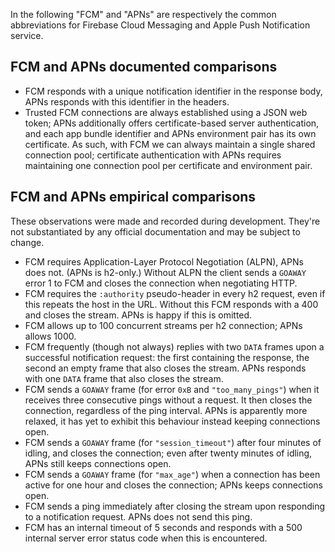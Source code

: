 In the following "FCM" and "APNs" are respectively the common abbreviations for Firebase Cloud Messaging and Apple Push Notification service.

## FCM and APNs documented comparisons

* FCM responds with a unique notification identifier in the response body, APNs responds with this identifier in the 
  headers.
* Trusted FCM connections are always established using a JSON web token; APNs additionally offers certificate-based
  server authentication, and each app bundle identifier and APNs environment pair has its own certificate. As such,
  with FCM we can always maintain a single shared connection pool; certificate authentication with APNs requires
  maintaining one connection pool per certificate and environment pair.

## FCM and APNs empirical comparisons

These observations were made and recorded during development. They're not substantiated by any official documentation
and may be subject to change.

* FCM requires Application-Layer Protocol Negotiation (ALPN), APNs does not. (APNs is h2-only.) Without ALPN the
  client sends a `GOAWAY` error 1 to FCM and closes the connection when negotiating HTTP.
* FCM requires the `:authority` pseudo-header in every h2 request, even if this repeats the host in the URL. Without
  this FCM responds with a 400 and closes the stream. APNs is happy if this is omitted.
* FCM allows up to 100 concurrent streams per h2 connection; APNs allows 1000.
* FCM frequently (though not always) replies with two `DATA` frames upon a successful notification request: the
  first containing the response, the second an empty frame that also closes the stream. APNs responds with one
  `DATA` frame that also closes the stream.
* FCM sends a `GOAWAY` frame (for error `0xB` and `"too_many_pings"`) when it receives three consecutive pings
  without a request. It then closes the connection, regardless of the ping interval. APNs is apparently more relaxed,
  it has yet to exhibit this behaviour instead keeping connections open.
* FCM sends a `GOAWAY` frame (for `"session_timeout"`) after four minutes of idling, and closes the connection; even
  after twenty minutes of idling, APNs still keeps connections open.
* FCM sends a `GOAWAY` frame (for `"max_age"`) when a connection has been active for one hour and closes the
  connection; APNs keeps connections open.
* FCM sends a ping immediately after closing the stream upon responding to a notification request. APNs does not
  send this ping.
* FCM has an internal timeout of 5 seconds and responds with a 500 internal server error status code when this is
  encountered.
